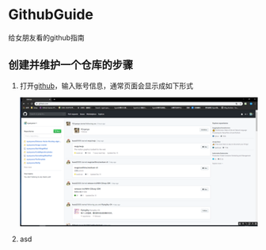 # GithubGuide
给女朋友看的github指南

## 创建并维护一个仓库的步骤

1. 打开[github](http://github.com/)，输入账号信息，通常页面会显示成如下形式

   ![github](.\fig\github.png)

2. asd 

